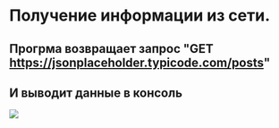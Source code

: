 # Получение информации из сети. 
## Прогрма возвращает запрос "GET https://jsonplaceholder.typicode.com/posts"
## И выводит данные в консоль
![](result.png)
